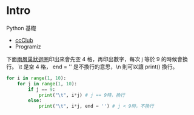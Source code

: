 # Intro

Python 基礎

* [ccClub](https://medium.com/ccclub/tagged/python-%E5%85%A5%E9%96%80)
* Programiz



下面[兩層巢狀迴圈](https://medium.com/ccclub/ccclub-python-for-beginners-tutorial-4990a5757aa6)印出來會先空 4 格，再印出數字，每次 j 等於 9 的時候會換行。 \t 是空 4 格， end = '' 是不換行的意思，\n 則可以讓 print() 換行。

```python
for i in range(1, 10):
    for j in range(1, 10):
        if j == 9:
            print("\t", i*j) # j == 9時，換行
        else:
            print("\t", i*j, end = '') # j < 9時，不換行
```


